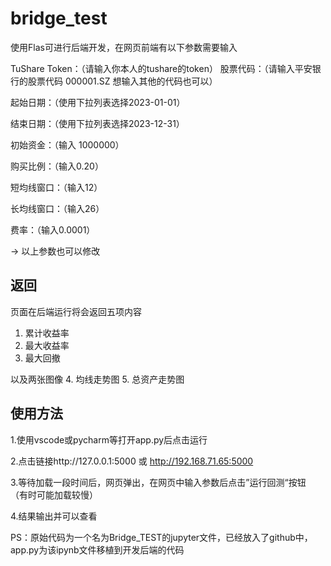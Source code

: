 # bridge_test

使用Flas可进行后端开发，在网页前端有以下参数需要输入

TuShare Token：（请输入你本人的tushare的token）
股票代码：（请输入平安银行的股票代码 000001.SZ     想输入其他的代码也可以）

起始日期：（使用下拉列表选择2023-01-01）

结束日期：（使用下拉列表选择2023-12-31）

初始资金：（输入 1000000）

购买比例：（输入0.20）

短均线窗口：（输入12）

长均线窗口：（输入26）

费率：（输入0.0001）


→ 以上参数也可以修改


## 返回

页面在后端运行将会返回五项内容
1. 累计收益率
2. 最大收益率
3. 最大回撤

以及两张图像
4. 均线走势图
5. 总资产走势图


## 使用方法

1.使用vscode或pycharm等打开app.py后点击运行

2.点击链接http://127.0.0.1:5000 或 http://192.168.71.65:5000

3.等待加载一段时间后，网页弹出，在网页中输入参数后点击”运行回测“按钮  （有时可能加载较慢）

4.结果输出并可以查看

PS：原始代码为一个名为Bridge_TEST的jupyter文件，已经放入了github中，app.py为该ipynb文件移植到开发后端的代码



